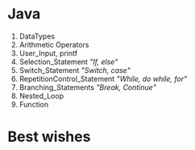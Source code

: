 # **Java**

01. DataTypes
02. Arithmetic Operators
03. User_Input, printf
04. Selection_Statement *"If, else"*
05. Switch_Statement *"Switch, case"*
06. RepetitionControl_Statement *"While, do while, for"*
07. Branching_Statements *"Break, Continue"*
08. Nested_Loop
09. Function

# **Best wishes**
